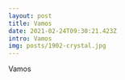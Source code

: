 ```yaml
---
layout: post
title: Vamos
date: 2021-02-24T09:30:21.423Z
intro: Vamos
img: posts/1902-crystal.jpg
---
```

Vamos
